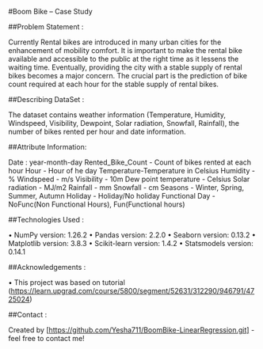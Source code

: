 #Boom Bike – Case Study


##Problem Statement :

Currently Rental bikes are introduced in many urban cities for the enhancement of mobility comfort. It is important to make the rental bike available and accessible to the public at the right time as it lessens the waiting time. Eventually, providing the city with a stable supply of rental bikes becomes a major concern. The crucial part is the prediction of bike count required at each hour for the stable supply of rental bikes.


##Describing DataSet :

The dataset contains weather information (Temperature, Humidity, Windspeed, Visibility, Dewpoint, Solar radiation, Snowfall, Rainfall), the number of bikes rented per hour and date information.


##Attribute Information:

Date : year-month-day
Rented_Bike_Count - Count of bikes rented at each hour
Hour - Hour of he day
Temperature-Temperature in Celsius
Humidity - %
Windspeed - m/s
Visibility - 10m
Dew point temperature - Celsius
Solar radiation - MJ/m2
Rainfall - mm
Snowfall - cm
Seasons - Winter, Spring, Summer, Autumn
Holiday - Holiday/No holiday
Functional Day - NoFunc(Non Functional Hours), Fun(Functional hours)


##Technologies Used :

•	NumPy version: 1.26.2
•	Pandas version: 2.2.0
•	Seaborn version: 0.13.2
•	Matplotlib version: 3.8.3
•	Scikit-learn version: 1.4.2
•	Statsmodels version: 0.14.1


##Acknowledgements :

•	This project was based on tutorial (https://learn.upgrad.com/course/5800/segment/52631/312290/946791/4725024)


##Contact :

Created by [https://github.com/Yesha711/BoomBike-LinearRegression.git] - feel free to contact me!
